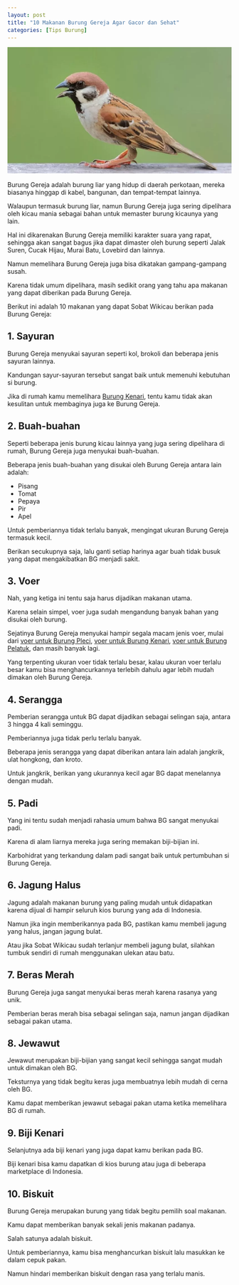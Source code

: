 ```yaml
---
layout: post
title: "10 Makanan Burung Gereja Agar Gacor dan Sehat"
categories: [Tips Burung]
---
```


![Makanan Burung Gereja](/images/Makanan-Burung-Gereja-by-Wikicau.webp)

Burung Gereja adalah burung liar yang hidup di daerah perkotaan, mereka biasanya hinggap di kabel, bangunan, dan tempat-tempat lainnya.

Walaupun termasuk burung liar, namun Burung Gereja juga sering dipelihara oleh kicau mania sebagai bahan untuk memaster burung kicaunya yang lain.

Hal ini dikarenakan Burung Gereja memiliki karakter suara yang rapat, sehingga akan sangat bagus jika dapat dimaster oleh burung seperti Jalak Suren, Cucak Hijau, Murai Batu, Lovebird dan lainnya.

Namun memelihara Burung Gereja juga bisa dikatakan gampang-gampang susah.

Karena tidak umum dipelihara, masih sedikit orang yang tahu apa makanan yang dapat diberikan pada Burung Gereja.

Berikut ini adalah 10 makanan yang dapat Sobat Wikicau berikan pada Burung Gereja:

## 1. Sayuran

Burung Gereja menyukai sayuran seperti kol, brokoli dan beberapa jenis sayuran lainnya.

Kandungan sayur-sayuran tersebut sangat baik untuk memenuhi kebutuhan si burung.

Jika di rumah kamu memelihara [Burung Kenari](https://wikicau.com/merk-pakan-kenari/), tentu kamu tidak akan kesulitan untuk membaginya juga ke Burung Gereja.

## 2. Buah-buahan

Seperti beberapa jenis burung kicau lainnya yang juga sering dipelihara di rumah, Burung Gereja juga menyukai buah-buahan.

Beberapa jenis buah-buahan yang disukai oleh Burung Gereja antara lain adalah:

- Pisang
- Tomat
- Pepaya
- Pir
- Apel

Untuk pemberiannya tidak terlalu banyak, mengingat ukuran Burung Gereja termasuk kecil.

Berikan secukupnya saja, lalu ganti setiap harinya agar buah tidak busuk yang dapat mengakibatkan BG menjadi sakit.

## 3. Voer

Nah, yang ketiga ini tentu saja harus dijadikan makanan utama.

Karena selain simpel, voer juga sudah mengandung banyak bahan yang disukai oleh burung.

Sejatinya Burung Gereja menyukai hampir segala macam jenis voer, mulai dari [voer untuk Burung Pleci](https://wikicau.com/merk-voer-untuk-burung-pleci/), [voer untuk Burung Kenari](https://wikicau.com/merk-pakan-kenari/), [voer untuk Burung Pelatuk](https://wikicau.com/merk-voer-untuk-burung-pelatuk/), dan masih banyak lagi.

Yang terpenting ukuran voer tidak terlalu besar, kalau ukuran voer terlalu besar kamu bisa menghancurkannya terlebih dahulu agar lebih mudah dimakan oleh Burung Gereja.

## 4. Serangga

Pemberian serangga untuk BG dapat dijadikan sebagai selingan saja, antara 3 hingga 4 kali seminggu.

Pemberiannya juga tidak perlu terlalu banyak.

Beberapa jenis serangga yang dapat diberikan antara lain adalah jangkrik, ulat hongkong, dan kroto.

Untuk jangkrik, berikan yang ukurannya kecil agar BG dapat menelannya dengan mudah.

## 5. Padi

Yang ini tentu sudah menjadi rahasia umum bahwa BG sangat menyukai padi.

Karena di alam liarnya mereka juga sering memakan biji-bijian ini.

Karbohidrat yang terkandung dalam padi sangat baik untuk pertumbuhan si Burung Gereja.

## 6. Jagung Halus

Jagung adalah makanan burung yang paling mudah untuk didapatkan karena dijual di hampir seluruh kios burung yang ada di Indonesia.

Namun jika ingin memberikannya pada BG, pastikan kamu membeli jagung yang halus, jangan jagung bulat.

Atau jika Sobat Wikicau sudah terlanjur membeli jagung bulat, silahkan tumbuk sendiri di rumah menggunakan ulekan atau batu.

## 7. Beras Merah

Burung Gereja juga sangat menyukai beras merah karena rasanya yang unik.

Pemberian beras merah bisa sebagai selingan saja, namun jangan dijadikan sebagai pakan utama.

## 8. Jewawut

Jewawut merupakan biji-bijian yang sangat kecil sehingga sangat mudah untuk dimakan oleh BG.

Teksturnya yang tidak begitu keras juga membuatnya lebih mudah di cerna oleh BG.

Kamu dapat memberikan jewawut sebagai pakan utama ketika memelihara BG di rumah.

## 9. Biji Kenari

Selanjutnya ada biji kenari yang juga dapat kamu berikan pada BG.

Biji kenari bisa kamu dapatkan di kios burung atau juga di beberapa marketplace di Indonesia.

## 10. Biskuit

Burung Gereja merupakan burung yang tidak begitu pemilih soal makanan.

Kamu dapat memberikan banyak sekali jenis makanan padanya.

Salah satunya adalah biskuit.

Untuk pemberiannya, kamu bisa menghancurkan biskuit lalu masukkan ke dalam cepuk pakan.

Namun hindari memberikan biskuit dengan rasa yang terlalu manis.